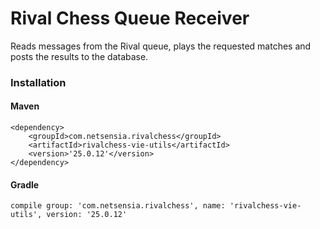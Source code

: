 Rival Chess Queue Receiver
==========================

Reads messages from the Rival queue, plays the requested matches and posts the results to the database.

### Installation

#### Maven

    <dependency>
        <groupId>com.netsensia.rivalchess</groupId>
        <artifactId>rivalchess-vie-utils</artifactId>
        <version>'25.0.12'</version>
    </dependency>
    
#### Gradle

    compile group: 'com.netsensia.rivalchess', name: 'rivalchess-vie-utils', version: '25.0.12'

